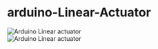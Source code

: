 # arduino-Linear-Actuator
![Arduino Linear actuator](https://1.bp.blogspot.com/-MLelpnlN4dk/X0KM7YZMo6I/AAAAAAABgTw/63XLExm5LoYugqoVI7DglgqQqm6I4HL3wCNcBGAsYHQ/w1000-h514/Screen%2BShot%2B2563-08-23%2Bat%2B22.35.08.png)
<br>
![Arduino Linear actuator ](https://1.bp.blogspot.com/-DdMZx7EdbNs/X0KPECYhCUI/AAAAAAABgUI/MpyeMUFzbyYDogOr09ozZmio177yWHunACNcBGAsYHQ/w693-h800/Screen%2BShot%2B2563-08-23%2Bat%2B22.44.53.png)
